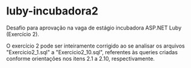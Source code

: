 # luby-incubadora2
Desafio para aprovação na vaga de estágio incubadora ASP.NET Luby (Exercício 2).

O exercício 2 pode ser inteiramente corrigido ao se analisar os arquivos "Exercicio2_1.sql" a "Exercicio2_10.sql", referentes às queries criadas conforme orientações nos itens 2.1 a 2.10, respectivamente.
